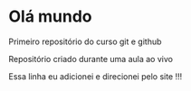 # Olá mundo
 Primeiro repositório do curso git e github

Repositório criado durante uma aula ao vivo 

Essa linha eu adicionei e direcionei pelo site !!!
